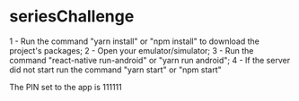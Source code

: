 # seriesChallenge

1 - Run the command "yarn install" or "npm install" to download the project's packages;
2 - Open your emulator/simulator;
3 - Run the command "react-native run-android" or "yarn run android";
4 - If the server did not start run the command "yarn start" or "npm start"

The PIN set to the app is 111111
